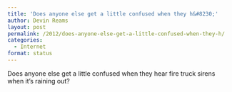 ```yaml
---
title: 'Does anyone else get a little confused when they h&#8230;'
author: Devin Reams
layout: post
permalink: /2012/does-anyone-else-get-a-little-confused-when-they-h/
categories:
  - Internet
format: status
---
```

Does anyone else get a little confused when they hear fire truck sirens when it&#8217;s raining out?